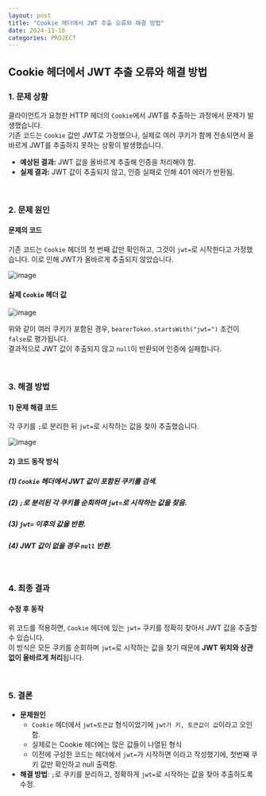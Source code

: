 ```yaml
---
layout: post  
title: "Cookie 헤더에서 JWT 추출 오류와 해결 방법"  
date: 2024-11-16  
categories: PROJECT  
---
```


## Cookie 헤더에서 JWT 추출 오류와 해결 방법

### 1. 문제 상황

클라이언트가 요청한 HTTP 헤더의 `Cookie`에서 JWT를 추출하는 과정에서 문제가 발생했습니다.  
기존 코드는 `Cookie` 값만 JWT로 가정했으나, 실제로 여러 쿠키가 함께 전송되면서 올바르게 JWT를 추출하지 못하는 상황이 발생했습니다.  

- **예상된 결과:** JWT 값을 올바르게 추출해 인증을 처리해야 함.  
- **실제 결과:** JWT 값이 추출되지 않고, 인증 실패로 인해 401 에러가 반환됨.

<br>

### 2. 문제 원인

#### 문제의 코드
기존 코드는 `Cookie` 헤더의 첫 번째 값만 확인하고, 그것이 `jwt=`로 시작한다고 가정했습니다. 이로 인해 JWT가 올바르게 추출되지 않았습니다.

![image](https://github.com/user-attachments/assets/dd049d7a-7def-4558-8ac4-949c8a124bf1)

#### 실제 `Cookie` 헤더 값
![image](https://github.com/user-attachments/assets/e9e2a42b-9fac-4be6-83e3-b67bd43f7b40)

위와 같이 여러 쿠키가 포함된 경우, `bearerToken.startsWith("jwt=")` 조건이 `false`로 평가됩니다.  
결과적으로 JWT 값이 추출되지 않고 `null`이 반환되어 인증에 실패합니다.

<br>

### 3. 해결 방법

#### 1) 문제 해결 코드
각 쿠키를 `;`로 분리한 뒤 `jwt=`로 시작하는 값을 찾아 추출했습니다.

![image](https://github.com/user-attachments/assets/db88b13a-2fd1-4ea7-9bfd-da7460382070)

#### 2) 코드 동작 방식
##### (1) `Cookie` 헤더에서 JWT 값이 포함된 쿠키를 검색.  
##### (2) `;`로 분리된 각 쿠키를 순회하며 `jwt=`로 시작하는 값을 찾음.  
##### (3) `jwt=` 이후의 값을 반환.  
##### (4) JWT 값이 없을 경우 `null` 반환.

<br>

### 4. 최종 결과

#### 수정 후 동작
위 코드를 적용하면, `Cookie` 헤더에 있는 `jwt=` 쿠키를 정확히 찾아서 JWT 값을 추출할 수 있습니다.  
이 방식은 모든 쿠키를 순회하며 `jwt=`로 시작하는 값을 찾기 때문에 **JWT 위치와 상관없이 올바르게 처리**됩니다.

<br>

### 5. 결론

- **문제원인**
    - `Cookie` 헤더에서 `jwt=토큰값` 형식이었기에 `jwt가 키, 토큰값이 값`이라고 오인함.
    - 실제로는 Cookie 헤더에는 많은 값들이 나열된 형식
    - 이전에 구성한 코드는 헤더에서 `jwt=`가 시작하면 이라고 작성했기에, 첫번째 쿠키 값만 확인하고 null 출력함. 
- **해결 방법**: `;`로 쿠키를 분리하고, 정확하게 `jwt=`로 시작하는 값을 찾아 추출하도록 수정.  
